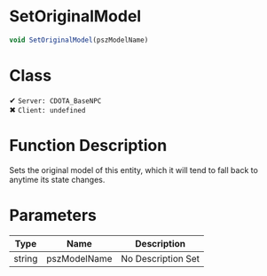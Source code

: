 # SetOriginalModel
```js	
void SetOriginalModel(pszModelName)
```
# Class
✔ `Server: CDOTA_BaseNPC`  
✖ `Client: undefined`  

# Function Description
Sets the original model of this entity, which it will tend to fall back to anytime its state changes.
# Parameters
Type|Name|Description
--|--|--
string|pszModelName|No Description Set

